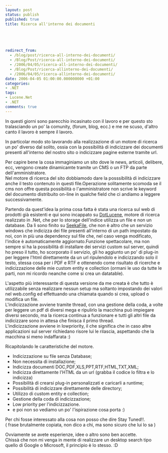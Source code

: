 ```yaml
---
layout: post
status: publish
published: true
title: Ricerca all'interno dei documenti





redirect_from: 
  - /blog/post/ricerca-all-interno-dei-documenti/
  - /Blog/Post/ricerca-all-interno-dei-documenti/
  - /2006/04/05/ricerca-all-interno-dei-documenti/
  - /Blog/Post/ricerca-allinterno-dei-documenti/
  - /2006/04/05/ricerca-allinterno-dei-documenti/
date: 2006-04-05 01:00:00.000000000 +01:00
categories:
- .NET
tags:
- Lucene.Net
- .NET
comments: true
---
```

<p><span>In questi giorni sono parecchio incasinato con il lavoro e per questo sto tralasciando un po' la comunity, (forum, blog, ecc.) e me ne scuso, d'altro canto il lavoro &egrave; sempre il lavoro. </span></p>
<p>In particolar modo&nbsp;sto lavorando alla realizzazione di un motore di ricerca un po' diverso dal solito, ossia con la possibilit&agrave; di indicizzare dei documenti presenti all'interno del nostro sito o indicizzare pagine esterne tramite url.</p>
<p>Per capire bene la cosa immaginiamo un sito dove le news, articoli, delibere, ecc, vengono create dinamicamte tramite un CMS o un FTP da parte dell'amministratore.&nbsp;<br />
Nel motore di ricerca del sito dobbiamodo dare la posssibilit&agrave; di indicizzare anche il testo contenuto&nbsp;in questi file.Operazione solitamente scomoda se il cms non offre questa possibilit&agrave; o l'amministratore non scrive le keyword del documento distribuito on-line in qualche field che ci andiamo a leggere successivamente.</p>
<p>Partendo da quest'idea la prima cosa fatta &egrave; stata una ricerca sul web di prodotti gi&agrave; esistenti e qui sono incappato su <a href="http://www.dotlucene.net/" onclick="blankUrl(this.href); return false;">DotLucene</a>, motore di ricerca realizzato in .Net, che per lo storage dell'indice utilizza un file e non un database. Da l&igrave; sono finito su <a href="http://www.seekafile.org/" onclick="blankUrl(this.href); return false;">SeekaFile</a>, che non &egrave; altro che un servizio windows che indicizza dei file presenti all'interno di un path impostato da noi, con in pi&ugrave; una dependency&nbsp;sul file che, nel caso venga modificato, l'indice &egrave; automaticamente aggiornato.Funzione spettacolare, ma non sempre si ha la possibilit&agrave; di installare dei servizi custom sul server, quindi ho preso il tutto, ho scorporato il servizio, gli ho aggiunto un po' di plug-in per leggere l'html direttamente da un url ripulendolo e indicizzando solo il testo, stessa cosa per i PDF e RTF e ottenendo come risultato di ricerche e indicizzazione delle mie custom entity e collection (ormani le uso da tutte le parti, non mi ricordo neanche come si crea un datatable).</p>
<p>L'aspetto&nbsp;pi&ugrave; interessante di questa versione da me creata &egrave; che tutto &egrave; utilizzabile senza realizzare nessun setup ma soltanto impostando dei valori nel web.config ed effettuando una chiamata quando si crea, upload o modifica un file.<br />
L'indicizzazione avviene tramite thread, con una gestione della coda, a volte per leggere un pdf di diversi mega e ripulirlo la macchina pu&ograve; impiegare diversi secondo, ma la ricerca continua a funzionare e tutti gli altri file da indicizzare sono in attesa che finisca il primo thread.<br />
L'indicizzazione avviene in&nbsp;lowpriority, il che significa che in caso altre applicazioni sul server richiedano risore lui le rilascia, aspettando che la macchina si meno indaffarata :)</p>
<p>Ricapitolando le caratteristiche del motore.</p>
<ul>
    <li>Indicizzazione su file senza Database;</li>
    <li>Non necessita di installazione;</li>
    <li>Indicizza documenti DOC,PDF,XLS,PPT,RTF,HTML,TXT,XML;</li>
    <li>Indicizza direttamente l'HTML da un url (grabba il codice lo filtra e lo indicizza)</li>
    <li>Possibilit&agrave; di crearsi plug-in personalizzati e caricarli a runtime;</li>
    <li>Possibilit&agrave; di indicizzare direttamente delle directory;</li>
    <li>Utilizzo di custom entity e collection;</li>
    <li>Gestione della coda di indicizzazione;</li>
    <li>Low priority per l'indicizzazione.</li>
    <li>e poi non so vediamo un po' l'ispirazione cosa porta :)</li>
</ul>
<p>Per chi fosse interessato alla cosa non posso che dire Stay Tuned!!.<br />
( frase brutalmente copiata, non dico a chi, ma sono sicuro che lui lo sa )</p>
<p>Ovviamente se avete esperienze, idee o altro sono ben accette.<br />
Chiss&agrave; che non mi venga in mente di realizzare un desktop search tipo quello di Google o Microsoft, il principio &egrave; lo stesso. :D</p>
<p>&nbsp;</p>

